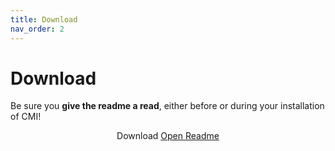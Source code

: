 ```yaml
---
title: Download
nav_order: 2
---
```


# Download
Be sure you **give the readme a read**, either before or during your installation of CMI!

<div align="center">
  <a onclick="GetDownload()" class="btn btn-green">Download</a>
  <a href="https://docs.google.com/document/d/1dFVNe2gvsVck0tjWrnCM2HxsdTFBAnsxs928Q1wVS1A" class="btn btn-blue">Open Readme</a>
</div>

